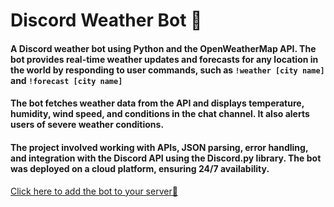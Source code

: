 # Discord Weather Bot 🤖
#### A Discord weather bot using Python and the OpenWeatherMap API. The bot provides real-time weather updates and forecasts for any location in the world by responding to user commands, such as ```!weather [city name]``` and ```!forecast [city name]```
#### The bot fetches weather data from the API and displays temperature, humidity, wind speed, and conditions in the chat channel. It also alerts users of severe weather conditions.
#### The project involved working with APIs, JSON parsing, error handling, and integration with the Discord API using the Discord.py library. The bot was deployed on a cloud platform, ensuring 24/7 availability. 
<a href="https://discord.com/api/oauth2/authorize?client_id=938161260778897518&permissions=18136040471792&scope=bot">Click here to add the bot to your server🚀</a>
